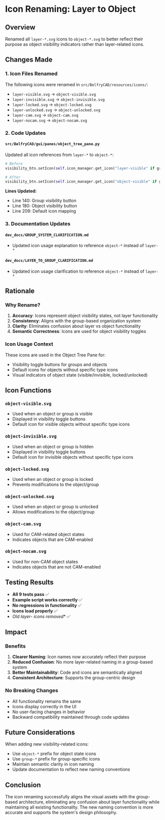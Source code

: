 # Icon Renaming: Layer to Object

## Overview

Renamed all `layer-*.svg` icons to `object-*.svg` to better reflect their purpose as object visibility indicators rather than layer-related icons.

## Changes Made

### 1. **Icon Files Renamed**

The following icons were renamed in `src/BelfryCAD/resources/icons/`:

- `layer-visible.svg` → `object-visible.svg`
- `layer-invisible.svg` → `object-invisible.svg`
- `layer-locked.svg` → `object-locked.svg`
- `layer-unlocked.svg` → `object-unlocked.svg`
- `layer-cam.svg` → `object-cam.svg`
- `layer-nocam.svg` → `object-nocam.svg`

### 2. **Code Updates**

#### `src/BelfryCAD/gui/panes/object_tree_pane.py`
Updated all icon references from `layer-*` to `object-*`:

```python
# Before
visibility_btn.setIcon(self.icon_manager.get_icon("layer-visible" if group.visible else "layer-invisible"))

# After
visibility_btn.setIcon(self.icon_manager.get_icon("object-visible" if group.visible else "object-invisible"))
```

**Lines Updated:**
- Line 140: Group visibility button
- Line 180: Object visibility button  
- Line 209: Default icon mapping

### 3. **Documentation Updates**

#### `dev_docs/GROUP_SYSTEM_CLARIFICATION.md`
- Updated icon usage explanation to reference `object-*` instead of `layer-*`

#### `dev_docs/LAYER_TO_GROUP_CLARIFICATION.md`
- Updated icon usage clarification to reference `object-*` instead of `layer-*`

## Rationale

### Why Rename?
1. **Accuracy**: Icons represent object visibility states, not layer functionality
2. **Consistency**: Aligns with the group-based organization system
3. **Clarity**: Eliminates confusion about layer vs object functionality
4. **Semantic Correctness**: Icons are used for object visibility toggles

### Icon Usage Context
These icons are used in the Object Tree Pane for:
- Visibility toggle buttons for groups and objects
- Default icons for objects without specific type icons
- Visual indicators of object state (visible/invisible, locked/unlocked)

## Icon Functions

### `object-visible.svg`
- Used when an object or group is visible
- Displayed in visibility toggle buttons
- Default icon for visible objects without specific type icons

### `object-invisible.svg`
- Used when an object or group is hidden
- Displayed in visibility toggle buttons
- Default icon for invisible objects without specific type icons

### `object-locked.svg`
- Used when an object or group is locked
- Prevents modifications to the object/group

### `object-unlocked.svg`
- Used when an object or group is unlocked
- Allows modifications to the object/group

### `object-cam.svg`
- Used for CAM-related object states
- Indicates objects that are CAM-enabled

### `object-nocam.svg`
- Used for non-CAM object states
- Indicates objects that are not CAM-enabled

## Testing Results

- **All 9 tests pass** ✅
- **Example script works correctly** ✅
- **No regressions in functionality** ✅
- **Icons load properly** ✅
- **Old layer-* icons removed** ✅

## Impact

### Benefits
1. **Clearer Naming**: Icon names now accurately reflect their purpose
2. **Reduced Confusion**: No more layer-related naming in a group-based system
3. **Better Maintainability**: Code and icons are semantically aligned
4. **Consistent Architecture**: Supports the group-centric design

### No Breaking Changes
- All functionality remains the same
- Icons display correctly in the UI
- No user-facing changes in behavior
- Backward compatibility maintained through code updates

## Future Considerations

When adding new visibility-related icons:
- Use `object-*` prefix for object state icons
- Use `group-*` prefix for group-specific icons
- Maintain semantic clarity in icon naming
- Update documentation to reflect new naming conventions

## Conclusion

The icon renaming successfully aligns the visual assets with the group-based architecture, eliminating any confusion about layer functionality while maintaining all existing functionality. The new naming convention is more accurate and supports the system's design philosophy. 